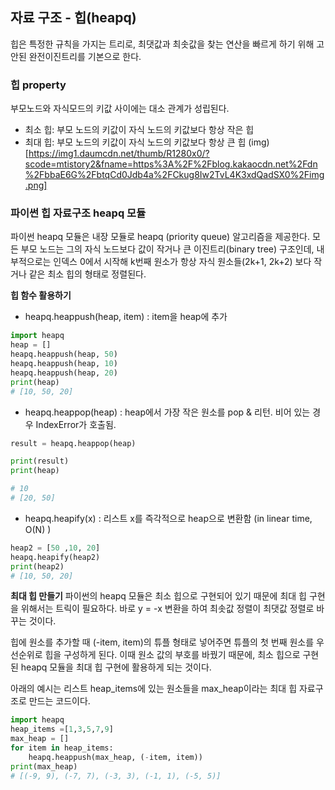 ## 자료 구조 - 힙(heapq)
힙은 특정한 규칙을 가지는 트리로, 최댓값과 최솟값을 찾는 연산을 빠르게 하기 위해 고안된 완전이진트리를 기본으로 한다.
### 힙 property
부모노드와 자식모드의 키값 사이에는 대소 관계가 성립된다.
- 최소 힙: 부모 노드의 키값이 자식 노드의 키값보다 항상 작은 힙
- 최대 힙: 부모 노드의 키값이 자식 노드의 키값보다 항상 큰 힙
(img)[https://img1.daumcdn.net/thumb/R1280x0/?scode=mtistory2&fname=https%3A%2F%2Fblog.kakaocdn.net%2Fdn%2FbbaE6G%2FbtqCd0Jdb4a%2FCkug8Iw2TvL4K3xdQadSX0%2Fimg.png]

### 파이썬 힙 자료구조 heapq 모듈
파이썬 heapq 모듈은 내장 모듈로 heapq (priority queue) 알고리즘을 제공한다.
모든 부모 노드는 그의 자식 노드보다 값이 작거나 큰 이진트리(binary tree) 구조인데, 내부적으로는 인덱스 0에서 시작해 k번째 원소가 항상 자식 원소들(2k+1, 2k+2) 보다 작거나 같은 최소 힙의 형태로 정렬된다. 

**힙 함수 활용하기**
- heapq.heappush(heap, item) : item을 heap에 추가
```python
import heapq
heap = []
heapq.heappush(heap, 50)
heapq.heappush(heap, 10)
heapq.heappush(heap, 20)
print(heap)
# [10, 50, 20]
```

- heapq.heappop(heap) : heap에서 가장 작은 원소를 pop & 리턴. 비어 있는 경우 IndexError가 호출됨. 
```python
result = heapq.heappop(heap)

print(result)
print(heap)

# 10
# [20, 50]
```

- heapq.heapify(x) : 리스트 x를 즉각적으로 heap으로 변환함 (in linear time, O(N) )
```python
heap2 = [50 ,10, 20]
heapq.heapify(heap2)
print(heap2)
# [10, 50, 20]
```


**최대 힙 만들기**
파이썬의 heapq 모듈은 최소 힙으로 구현되어 있기 때문에 최대 힙 구현을 위해서는 트릭이 필요하다.
바로 y = -x 변환을 하여 최솟값 정렬이 최댓값 정렬로 바꾸는 것이다.

힙에 원소를 추가할 때 (-item, item)의 튜플 형태로 넣어주면 튜플의 첫 번째 원소를 우선순위로 힙을 구성하게 된다.  이때 원소 값의 부호를 바꿨기 때문에, 최소 힙으로 구현된 heapq 모듈을 최대 힙 구현에 활용하게 되는 것이다.

아래의 예시는 리스트 heap_items에 있는 원소들을 max_heap이라는 최대 힙 자료구조로 만드는 코드이다.
```python
import heapq
heap_items =[1,3,5,7,9]
max_heap = []
for item in heap_items:
    heapq.heappush(max_heap, (-item, item))
print(max_heap)
# [(-9, 9), (-7, 7), (-3, 3), (-1, 1), (-5, 5)]
```
